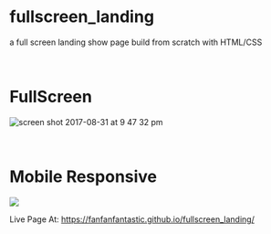 # fullscreen_landing
a full screen landing show page build from scratch with HTML/CSS

<br>

<h1> FullScreen</h1>

![screen shot 2017-08-31 at 9 47 32 pm](https://user-images.githubusercontent.com/13370622/29956074-64d7ed74-8e99-11e7-87a5-25bab4e213fd.png)

<br>

<h1> Mobile Responsive</h1>
<img src='https://user-images.githubusercontent.com/13370622/29956114-9ce4bfee-8e99-11e7-95dd-9dd19deedd16.png'>

Live Page At: https://fanfanfantastic.github.io/fullscreen_landing/
